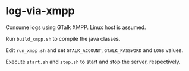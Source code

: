 log-via-xmpp
============

Consume logs using GTalk XMPP. Linux host is assumed.

Run `build_xmpp.sh` to compile the java classes.

Edit `run_xmpp.sh` and set `GTALK_ACCOUNT`, `GTALK_PASSWORD` and `LOGS` values.

Execute `start.sh` and `stop.sh` to start and stop the server, respectively.
